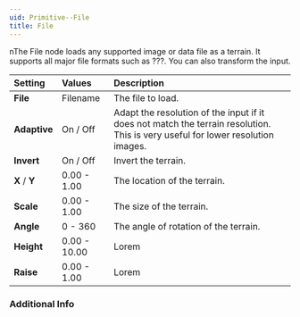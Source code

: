 ```yaml
---
uid: Primitive--File
title: File
---
```


nThe File node loads any supported image or data file as a terrain. It supports all major file formats such as ???. You can also transform the input.


| Setting       | Values       | Description                                                                                                                     |
| :------------ | :----------- | :------------------------------------------------------------------------------------------------------------------------------ |
| **File**      | Filename     | The file to load.                                                                                                               |
| **Adaptive**  | On / Off     | Adapt the resolution of the input if it does not match the terrain resolution. This is very useful for lower resolution images. |
| **Invert**    | On / Off     | Invert the terrain.                                                                                                             |
| **X** / **Y** | 0.00 - 1.00  | The location of the terrain.                                                                                                    |
| **Scale**     | 0.00 - 1.00  | The size of the terrain.                                                                                                        |
| **Angle**     | 0 - 360      | The angle of rotation of the terrain.                                                                                           |  |
| **Height**    | 0.00 - 10.00 | Lorem                                                                                                                           |
| **Raise**     | 0.00 - 1.00  | Lorem                                                                                                                           |

### Additional Info

